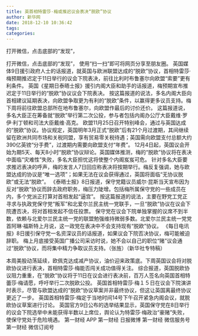 ```yaml
---
title: 英首相特雷莎·梅或推迟议会表决“脱欧”协议
author: 新华网
date: 2018-12-10 10:36:42
tags: 
categories: 
---
```

打开微信，点击底部的“发现”，
<!-- more -->
打开微信，点击底部的“发现”，
使用“扫一扫”即可将网页分享至朋友圈。
英国媒体9日援引政府人士的话报道，就英国与欧洲联盟达成的“脱欧”协议，首相特雷莎·梅预期推迟定于11日举行的议会下院表决，前往比利时布鲁塞尔向欧盟“索要”更有利条件。
英国《星期日泰晤士报》援引内阁大臣和助手的话报道，梅预期宣布推迟定于11日举行的“脱欧”协议议会下院表决。
按这篇报道的说法，多名内阁大臣向首相建议延期表决，向欧盟争取更为有利的“脱欧”条件，以赢得更多议员支持。梅下周将前往欧盟总部所在地布鲁塞尔，向欧盟作最后的讨价还价。
这篇报道说，多名大臣正在筹备就“脱欧”举行第二次公投，参与者包括内阁办公厅大臣戴维·罗伊·利丁顿和司法大臣戴维·高克。
欧盟11月25日召开特别峰会，通过与英国达成的“脱欧”协议。协议规定，英国明年3月正式“脱欧”后有21个月过渡期，其间继续留在欧洲共同市场和关税同盟，享有贸易零关税待遇；英国需向欧盟支付总额大约390亿英镑“分手费”，过渡期内需要向欧盟支付“年费”。
12月4日起，英国议会开始为期5天、每天8小时“脱欧”协议辩论。英国媒体推测，梅的“脱欧”协议将在表决中面临“灾难性”失败，多名大臣担忧这将使整个内阁岌岌可危。
针对多名大臣要求推迟表决的呼声，梅的发言人7日回应称表决将按期举行。梅反复强调，她与欧盟达成的协议是“唯一选项”；如果无法在议会获得通过，英国将面临“无协议脱欧”或无法“脱欧”。
《泰晤士报》8日报道，保守党籍议员威尔·昆斯当天宣布因为反对“脱欧”协议而辞去政府职务，梅压力陡增。包括梅所属保守党的一些成员在内，多个党派正打算对首相发起“逼宫”。
按这篇报道的说法，主要在野党工党正寻求与执政党保守党“叛军”和北爱尔兰民主统一党联手，一旦“脱欧”协议在议会下院遭否决，将对首相发起不信任投票。
保守党在议会下院单独掌握的议席不到半数，依赖与北爱尔兰民主统一党的联盟勉强维持微弱多数。北爱尔兰民主统一党党首阿琳·福斯特上月说，这一政党在表决中不会支持现有“脱欧”协议。
《每日电讯报》8日援引保守党一名资深议员的话报道，如果议会下院否决协议，梅可能被迫辞职。
梅上月底接受英国广播公司采访时说，她不会以自己的职位“赌”议会通过“脱欧”协议，而将集中精力争取议员支持。（张旌）（新华社专特稿）
 
 
本周美股动荡延续，欧佩克达成减产协议，油价迎来政策底。下周英国议会将对脱欧协议进行表决，首相特雷莎·梅能否闯关成功值得关注。
综合报道，英国脱欧协议阻力重重，在“脱欧”协议将于11日在议会进行表决前，百万人签名向英国首相特蕾莎·梅请愿，呼吁举行二次脱欧公投。
英国首相特雷莎·梅１５日在议会下院演讲时表示，尽管与欧盟达成的“脱欧”协议草案并非最终协议，但这让英国离最终协议更近了一步。
英国首相特雷莎·梅定于当地时间14号下午召开紧急内阁会议，就脱欧协议草案进行讨论。
英国官方9日公布的选举结果显示，英国保守党在8日举行的议会下院选举中未能获得半数以上席位，舆论认为特雷莎·梅政治“豪赌”失败，使保守党处于危险境遇。
第一财经
APP
第一财经
日报微博
第一财经
微信服务号
第一财经
微信订阅号
